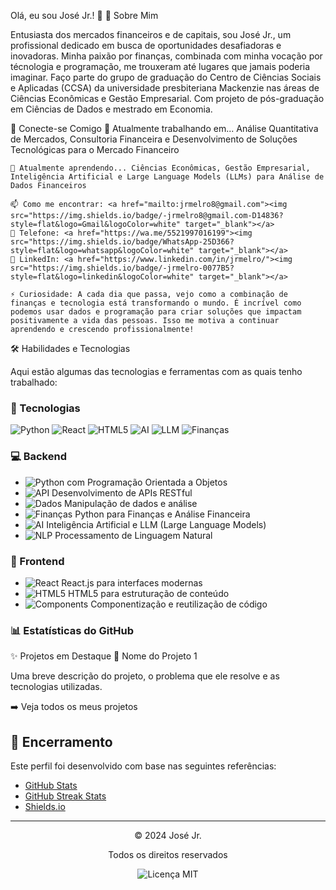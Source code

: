 Olá, eu sou José Jr.! 👋
🚀 Sobre Mim

Entusiasta dos mercados financeiros e de capitais, sou José Jr., um profissional dedicado em busca de oportunidades desafiadoras e inovadoras. Minha paixão por finanças, combinada com minha vocação por técnologia e programação, me trouxeram até lugares que jamais poderia imaginar.
Faço parte do grupo de graduação do Centro de Ciências Sociais e Aplicadas (CCSA) da universidade presbiteriana Mackenzie nas áreas de Ciências Econômicas e Gestão Empresarial. 
Com projeto de pós-graduação em Ciências de Dados e mestrado em Economia.

🔗 Conecte-se Comigo
    🔭 Atualmente trabalhando em... Análise Quantitativa de Mercados, Consultoria Financeira e Desenvolvimento de Soluções Tecnológicas para o Mercado Financeiro

    🌱 Atualmente aprendendo... Ciências Econômicas, Gestão Empresarial, Inteligência Artificial e Large Language Models (LLMs) para Análise de Dados Financeiros

    📫 Como me encontrar: <a href="mailto:jrmelro8@gmail.com"><img src="https://img.shields.io/badge/-jrmelro8@gmail.com-D14836?style=flat&logo=Gmail&logoColor=white" target="_blank"></a>
    📱 Telefone: <a href="https://wa.me/5521997016199"><img src="https://img.shields.io/badge/WhatsApp-25D366?style=flat&logo=whatsapp&logoColor=white" target="_blank"></a>
    💼 LinkedIn: <a href="https://www.linkedin.com/in/jrmelro/"><img src="https://img.shields.io/badge/-jrmelro-0077B5?style=flat&logo=linkedin&logoColor=white" target="_blank"></a>

    ⚡ Curiosidade: A cada dia que passa, vejo como a combinação de finanças e tecnologia está transformando o mundo. É incrível como podemos usar dados e programação para criar soluções que impactam positivamente a vida das pessoas. Isso me motiva a continuar aprendendo e crescendo profissionalmente!

🛠️ Habilidades e Tecnologias

Aqui estão algumas das tecnologias e ferramentas com as quais tenho trabalhado:

### 🚀 Tecnologias

![Python](https://img.shields.io/badge/Python-81%25-3670A0?style=for-the-badge&logo=python&logoColor=ffdd54)
![React](https://img.shields.io/badge/React-14%25-20232A?style=for-the-badge&logo=react&logoColor=61DAFB)
![HTML5](https://img.shields.io/badge/HTML5-5%25-E34F26?style=for-the-badge&logo=html5&logoColor=white)
![AI](https://img.shields.io/badge/AI-000000?style=for-the-badge&logo=openai&logoColor=white)
![LLM](https://img.shields.io/badge/LLM-000000?style=for-the-badge&logo=chatgpt&logoColor=white)
![Finanças](https://img.shields.io/badge/Finanças-000000?style=for-the-badge&logo=bitcoin&logoColor=white)

### 💻 Backend
- <img src="https://img.shields.io/badge/Python-3670A0?style=flat&logo=python&logoColor=ffdd54" alt="Python"/> com Programação Orientada a Objetos
- <img src="https://img.shields.io/badge/API-000000?style=flat&logo=postman&logoColor=white" alt="API"/> Desenvolvimento de APIs RESTful
- <img src="https://img.shields.io/badge/Dados-000000?style=flat&logo=pandas&logoColor=white" alt="Dados"/> Manipulação de dados e análise
- <img src="https://img.shields.io/badge/Finanças-000000?style=flat&logo=bitcoin&logoColor=white" alt="Finanças"/> Python para Finanças e Análise Financeira
- <img src="https://img.shields.io/badge/AI-000000?style=flat&logo=openai&logoColor=white" alt="AI"/> Inteligência Artificial e LLM (Large Language Models)
- <img src="https://img.shields.io/badge/NLP-000000?style=flat&logo=chatgpt&logoColor=white" alt="NLP"/> Processamento de Linguagem Natural

### 🎨 Frontend
- <img src="https://img.shields.io/badge/React-20232A?style=flat&logo=react&logoColor=61DAFB" alt="React"/> React.js para interfaces modernas
- <img src="https://img.shields.io/badge/HTML5-E34F26?style=flat&logo=html5&logoColor=white" alt="HTML5"/> HTML5 para estruturação de conteúdo
- <img src="https://img.shields.io/badge/Components-000000?style=flat&logo=react&logoColor=61DAFB" alt="Components"/> Componentização e reutilização de código

### 📊 Estatísticas do GitHub
✨ Projetos em Destaque
📁 Nome do Projeto 1

Uma breve descrição do projeto, o problema que ele resolve e as tecnologias utilizadas.

➡️ Veja todos os meus projetos

## 📝 Encerramento

Este perfil foi desenvolvido com base nas seguintes referências:
- [GitHub Stats](https://github.com/anuraghazra/github-readme-stats)
- [GitHub Streak Stats](https://github.com/DenverCoder1/github-readme-streak-stats)
- [Shields.io](https://shields.io/)

---

<div align="center">
  <p>© 2024 José Jr.</p>
  <p>Todos os direitos reservados</p>
</div>

<div align="center">
  <img src="https://img.shields.io/badge/Licença-MIT-yellow.svg" alt="Licença MIT"/>
</div>
